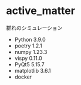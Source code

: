 # active_matter

群れのシミュレーション

- Python 3.9.0 
- poetry 1.2.1 
- numpy 1.23.3 
- vispy 0.11.0 
- PyQt5 5.15.7 
- matplotlib 3.6.1 
- docker